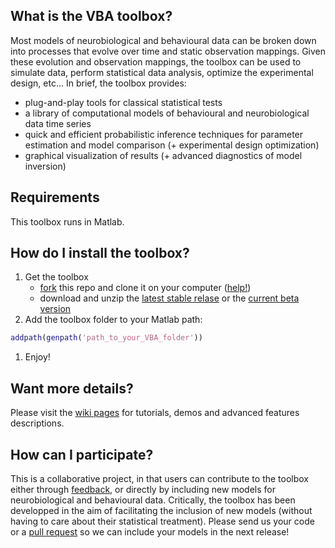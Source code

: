 ## What is the VBA toolbox?

Most models of neurobiological and behavioural data can be broken down into processes that evolve over time and static observation mappings. Given these evolution and observation mappings, the toolbox can be used to simulate data, perform statistical data analysis, optimize the experimental design, etc... In brief, the toolbox provides:

* plug-and-play tools for classical statistical tests
* a library of computational models of behavioural and neurobiological data time series
* quick and efficient probabilistic inference techniques for parameter estimation and model comparison (+ experimental design optimization)
* graphical visualization of results (+ advanced diagnostics of model inversion) 
 
## Requirements
This toolbox runs in Matlab.

## How do I install the toolbox?
1. Get the toolbox
   - [fork](https://github.com/MBB-team/VBA-toolbo/fork) this repo and clone it on your computer ([help!](https://help.github.com/articles/fork-a-repo))
   - download and unzip the [latest stable relase]() or the [current beta version](https://github.com/MBB-team/VBA-toolbox/archive/master.zip)
1. Add the toolbox folder to your Matlab path:
```matlab
addpath(genpath('path_to_your_VBA_folder'))
```
1. Enjoy!
  

## Want more details?
Please visit the [wiki pages](https://github.com/MBB-team/VBA-toolbox/wiki) for tutorials, demos and advanced features descriptions.

## How can I participate?

This is a collaborative project, in that users can contribute to the toolbox either through [feedback](https://github.com/MBB-team/VBA-toolbox/issues), or directly by including new models for neurobiological and behavioural data. Critically, the toolbox has been developped in the aim of facilitating the inclusion of new models (without having to care about their statistical treatment).
Please send us your code or a [pull request](https://github.com/MBB-team/VBA-toolbox/pulls) so we can include your models in the next release!
